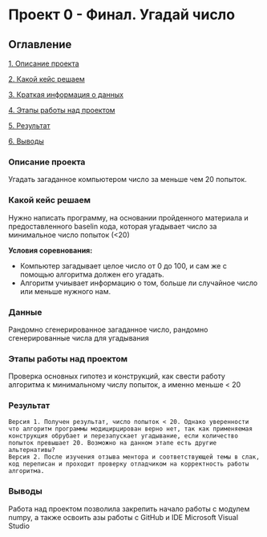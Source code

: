 # Проект 0 - Финал. Угадай число

## Оглавление
[1. Описание проекта](https://github.com/wancraig/sf_data_science_pro/tree/main/Project%200%20-%20Guess%20the%20number#Описание-проекта)

[2. Какой кейс решаем](https://github.com/wancraig/sf_data_science_pro/tree/main/Project%200%20-%20Guess%20the%20number#Какой-кейс-решаем)

[3. Краткая информация о данных](https://github.com/wancraig/sf_data_science_pro/tree/main/Project%200%20-%20Guess%20the%20number#Данные)

[4. Этапы работы над проектом](https://github.com/wancraig/sf_data_science_pro/tree/main/Project%200%20-%20Guess%20the%20number#Этапы-работы-над-проектом)

[5. Результат](https://github.com/wancraig/sf_data_science_pro/tree/main/Project%200%20-%20Guess%20the%20number#Результат)

[6. Выводы](https://github.com/wancraig/sf_data_science_pro/tree/main/Project%200%20-%20Guess%20the%20number#Выводы)

### Описание проекта
Угадать загаданное компьютером число за меньше чем 20 попыток.

### Какой кейс решаем
Нужно написать программу, на основании пройденного материала и предоставленного baselin кода, которая угадывает число за минимальное число попыток (<20)

**Условия соревнования:**
- Компьютер загадывает целое число от 0 до 100, и сам же с помощью алгоритма должен его угадать.
- Алгоритм учиывает информацию о том, больше ли случайное число или меньше нужного нам.

### Данные
Рандомно сгенерированное загаданное число, рандомно сгенерированные числа для угадывания

### Этапы работы над проектом
Проверка основных гипотез и конструкций, как свести работу алгоритма к минимальному числу попыток, а именно меньше < 20

### Результат
    Версия 1. Получен результат, число попыток < 20. Однако уверенности что алгоритм программы модицирцирован верно нет, так как применяемая конструкция обрубает и перезапускает угадывание, если количество попыток превышает 20. Возможно на данном этапе есть другие альтернативы?
    Версия 2. После изучения отзыва ментора и соответствующей темы в слак, код переписан и проходит проверку отладчиком на корректность работы алгоритма.


### Выводы
Работа над проектом позволила закрепить начало работы с модулем numpy, а также освоить азы работы с GitHub и IDE Microsoft Visual Studio